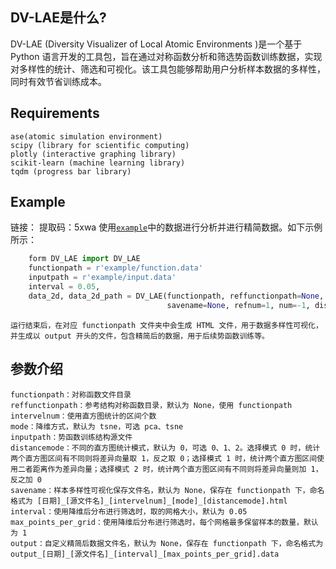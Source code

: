 ## DV-LAE是什么?

DV-LAE (Diversity Visualizer of Local Atomic Environments )是一个基于 Python 语言开发的工具包，旨在通过对称函数分析和筛选势函数训练数据，实现对多样性的统计、筛选和可视化。该工具包能够帮助用户分析样本数据的多样性，同时有效节省训练成本。

## Requirements
```
ase(atomic simulation environment)
scipy (library for scientific computing)
plotly (interactive graphing library)
scikit-learn (machine learning library)
tqdm (progress bar library)
```

## Example
链接： 
提取码：5xwa
使用[`example`](https://pan.baidu.com/s/1r50GmBZH65Q7W2G5Jv8adg?pwd=5xwa)中的数据进行分析并进行精简数据。如下示例所示：
```python
    form DV_LAE import DV_LAE
    functionpath = r'example/function.data'
    inputpath = r'example/input.data'
    interval = 0.05,
    data_2d, data_2d_path = DV_LAE(functionpath, reffunctionpath=None, intervelnum=10, mode='tsne', inputpath=inputpath,
                                   savename=None, refnum=1, num=-1, distancemode=0, interval=interval)

```
	
    运行结束后，在对应 functionpath 文件夹中会生成 HTML 文件，用于数据多样性可视化，并生成以 output 开头的文件，包含精简后的数据，用于后续势函数训练等。
	
## 参数介绍

```
functionpath：对称函数文件目录
reffunctionpath：参考结构对称函数目录，默认为 None，使用 functionpath
intervelnum：使用直方图统计的区间个数
mode：降维方式，默认为 tsne，可选 pca、tsne
inputpath：势函数训练结构源文件
distancemode：不同的直方图统计模式，默认为 0，可选 0、1、2。选择模式 0 时，统计两个直方图区间有不同则将差异向量取 1，反之取 0；选择模式 1 时，统计两个直方图区间使用二者距离作为差异向量；选择模式 2 时，统计两个直方图区间有不同则将差异向量则加 1，反之加 0
savename：样本多样性可视化保存文件名，默认为 None，保存在 functionpath 下，命名格式为 [日期]_[源文件名]_[intervelnum]_[mode]_[distancemode].html
interval：使用降维后分布进行筛选时，取的网格大小，默认为 0.05
max_points_per_grid：使用降维后分布进行筛选时，每个网格最多保留样本的数量，默认为 1
output：自定义精简后数据文件名，默认为 None，保存在 functionpath 下，命名格式为 output_[日期]_[源文件名]_[interval]_[max_points_per_grid].data
```
